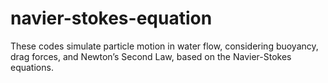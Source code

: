 # navier-stokes-equation
These codes simulate particle motion in water flow, considering buoyancy, drag forces, and Newton’s Second Law, based on the Navier-Stokes equations.
